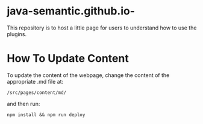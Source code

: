 # java-semantic.github.io-

This repository is to host a little page for users to understand how to use the plugins.

# How To Update Content

To update the content of the webpage, change the content of the appropriate .md file at:

```
/src/pages/content/md/
```

and then run:

```
npm install && npm run deploy
```
